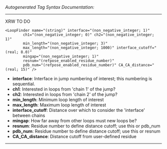 _Autogenerated Tag Syntax Documentation:_

---
XRW TO DO

```
<LoopFinder name="(string)" interface="(non_negative_integer; 1)"
        ch1="(non_negative_integer; 0)" ch2="(non_negative_integer; 1)"
        min_length="(non_negative_integer; 3)"
        max_length="(non_negative_integer; 1000)" interface_cutoff="(real; 8.0)"
        mingap="(non_negative_integer; 1)"
        resnum="(refpose_enabled_residue_number)"
        pdb_num="(refpose_enabled_residue_number)" CA_CA_distance="(real; 15)" />
```

-   **interface**: Interface in jump numbering of interest; this numbering is sequential.
-   **ch1**: Interested in loops from 'chain 1' of the jump?
-   **ch2**: Interested in loops from 'chain 2' of the jump?
-   **min_length**: Minimum loop length of interest
-   **max_length**: Maximum loop length of interest
-   **interface_cutoff**: Distance over which to consider the 'interface' between chains
-   **mingap**: How far away from other loops must new loops be?
-   **resnum**: Residue number to define distance cutoff; use this or pdb_num
-   **pdb_num**: Residue number to define distance cutoff; use this or resnum
-   **CA_CA_distance**: Distance cutoff from user-defined residue

---
